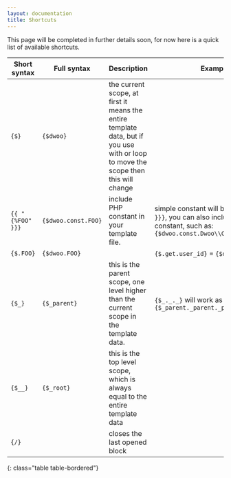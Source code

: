 ```yaml
---
layout: documentation
title: Shortcuts
---
```


This page will be completed in further details soon, for now here is a quick list of available shortcuts.

| Short syntax | Full syntax | Description | Example(s) |
| ------------ | ----------- | ----------- | ---------- |
| `{$}` | `{$dwoo}` | the current scope, at first it means the entire template data, but if you use with or loop to move the scope then this will change |
| `{{ "{%FOO" }}}` | `{$dwoo.const.FOO}` | include PHP constant in your template file. | simple constant will be: `{{ "{%TEST" }}}`, you can also include a class constant, such as: `{$dwoo.const.Dwoo\\Core::FUNC_PLUGIN}` |
| `{$.FOO}` | `{$dwoo.FOO}` | | `{$.get.user_id}` = `{$dwoo.get.user_id}` |
| `{$_}` | `{$_parent}` | this is the parent scope, one level higher than the current scope in the template data. | `{$_._._}` will work as `{$_parent._parent._parent}` |
| `{$__}` | `{$_root}` | this is the top level scope, which is always equal to the entire template data |
| `{/}` | | closes the last opened block |
{: class="table table-bordered"}
